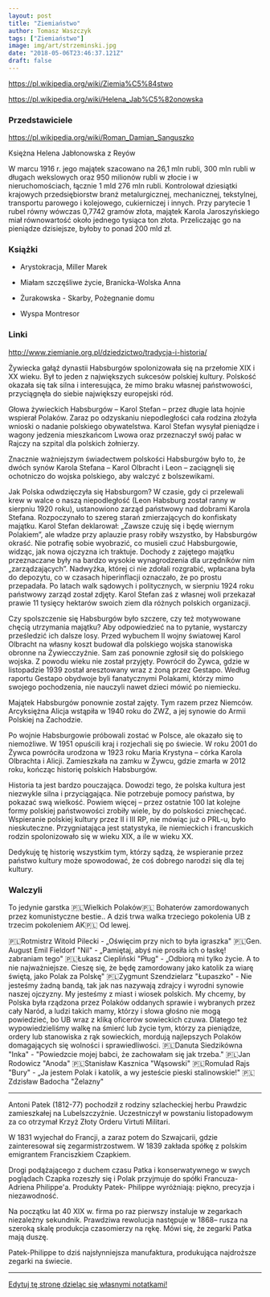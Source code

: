 ```yaml
---
layout: post
title: "Ziemiaństwo"
author: Tomasz Waszczyk
tags: ["Ziemiaństwo"]
image: img/art/strzeminski.jpg
date: "2018-05-06T23:46:37.121Z"
draft: false
---
```


https://pl.wikipedia.org/wiki/Ziemia%C5%84stwo

https://pl.wikipedia.org/wiki/Helena_Jab%C5%82onowska

### Przedstawiciele

https://pl.wikipedia.org/wiki/Roman_Damian_Sanguszko

Księżna Helena Jabłonowska z Reyów

W marcu 1916 r. jego majątek szacowano na 26,1 mln rubli, 300 mln rubli w długach wekslowych oraz 950 milionów rubli w złocie i w nieruchomościach, łącznie 1 mld 276 mln rubli. Kontrolował dziesiątki krajowych przedsiębiorstw branż metalurgicznej, mechanicznej, tekstylnej, transportu parowego i kolejowego, cukierniczej i innych. Przy parytecie 1 rubel równy wówczas 0,7742 gramów złota, majątek Karola Jaroszyńskiego miał równowartość około jednego tysiąca ton złota. Przeliczając go na pieniądze dzisiejsze, byłoby to ponad 200 mld zł.

### Książki

* Arystokracja, Miller Marek

* Miałam szczęśliwe życie, Branicka-Wolska Anna

* Żurakowska - Skarby, Pożegnanie domu

* Wyspa Montresor

### Linki

http://www.ziemianie.org.pl/dziedzictwo/tradycja-i-historia/

Żywiecka gałąź dynastii Habsburgów spolonizowała się na przełomie XIX i XX wieku. Był to jeden z największych sukcesów polskiej kultury. Polskość okazała się tak silna i interesująca, że mimo braku własnej państwowości, przyciągnęła do siebie największy europejski ród.

Głowa żywieckich Habsburgów – Karol Stefan – przez długie lata hojnie wspierał Polaków. Zaraz po odzyskaniu niepodległości cała rodzina złożyła wnioski o nadanie polskiego obywatelstwa. Karol Stefan wysyłał pieniądze i wagony jedzenia mieszkańcom Lwowa oraz przeznaczył swój pałac w Rajczy na szpital dla polskich żołnierzy.

Znacznie ważniejszym świadectwem polskości Habsburgów było to, że dwóch synów Karola Stefana – Karol Olbracht i Leon – zaciągnęli się ochotniczo do wojska polskiego, aby walczyć z bolszewikami.

Jak Polska odwdzięczyła się Habsburgom? W czasie, gdy ci przelewali krew w walce o naszą niepodległość (Leon Habsburg został ranny w sierpniu 1920 roku), ustanowiono zarząd państwowy nad dobrami Karola Stefana. Rozpoczynało to szereg starań zmierzających do konfiskaty majątku. Karol Stefan deklarował: „Zawsze czuję się i będę
wiernym Polakiem”, ale władze przy aplauzie prasy robiły wszystko, by Habsburgów okraść. Nie potrafię sobie wyobrazić, co musieli czuć Habsburgowie, widząc, jak nowa ojczyzna ich traktuje. Dochody z zajętego majątku przeznaczane były na bardzo wysokie wynagrodzenia dla urzędników nim „zarządzających”. Nadwyżka, której
ci nie zdołali rozgrabić, wpłacana była do depozytu, co w czasach hiperinflacji oznaczało, że po prostu przepadała. Po latach walk sądowych i politycznych, w sierpniu 1924 roku państwowy zarząd został zdjęty. Karol Stefan zaś z własnej woli przekazał prawie 11 tysięcy hektarów swoich ziem dla różnych polskich organizacji.

Czy spolszczenie się Habsburgów było szczere, czy też motywowane chęcią utrzymania majątku? Aby odpowiedzieć na to pytanie, wystarczy prześledzić ich dalsze losy. Przed wybuchem II wojny światowej Karol Olbracht na własny koszt budował dla polskiego wojska stanowiska obronne na Żywiecczyźnie. Sam zaś ponownie zgłosił się do polskiego wojska. Z powodu wieku nie został przyjęty. Powrócił do Żywca, gdzie w listopadzie 1939 został aresztowany wraz z żoną przez Gestapo. Według raportu Gestapo obydwoje byli fanatycznymi Polakami, którzy mimo swojego pochodzenia, nie nauczyli nawet dzieci mówić po niemiecku.

Majątek Habsburgów ponownie został zajęty. Tym razem przez Niemców. Arcyksiężna Alicja wstąpiła w 1940 roku do ZWZ, a jej synowie do Armii Polskiej na Zachodzie.

Po wojnie Habsburgowie próbowali zostać w Polsce, ale okazało się to niemożliwe. W 1951 opuścili kraj i rozjechali się po świecie. W roku 2001 do Żywca powróciła urodzona w 1923 roku Maria Krystyna – córka Karola Olbrachta i Alicji. Zamieszkała na zamku w Żywcu, gdzie
zmarła w 2012 roku, kończąc historię polskich Habsburgów.

Historia ta jest bardzo pouczająca. Dowodzi tego, że polska kultura jest niezwykle silna i przyciągająca. Nie potrzebuje pomocy państwa, by pokazać swą wielkość. Powiem więcej – przez ostatnie 100 lat kolejne
formy polskiej państwowości zrobiły wiele, by do polskości zniechęcać. Wspieranie polskiej kultury przez II i III RP, nie mówiąc już o PRL-u, było nieskuteczne. Przygniatająca jest statystyka, ile niemieckich i francuskich rodzin spolonizowało się w wieku XIX, a ile w wieku XX.

Dedykuję tę historię wszystkim tym, którzy sądzą, że wspieranie przez państwo kultury może spowodować, że coś dobrego narodzi się dla tej kultury.

### Walczyli

To jedynie garstka 🇵🇱️Wielkich Polaków🇵🇱 Bohaterów zamordowanych przez komunistyczne bestie..
A dziś trwa walka trzeciego pokolenia UB z trzecim pokoleniem AK🇵🇱️
Od lewej.

🇵🇱️Rotmistrz Witold Pilecki - „Oświęcim przy nich to była igraszka"
🇵🇱️Gen. August Emil Fieldorf "Nil" - „Pamiętaj, abyś nie prosiła ich o łaskę! zabraniam tego"
🇵🇱️Łukasz Ciepliński "Pług" - „Odbiorą mi tylko życie. A to nie najważniejsze. Cieszę się, że będę zamordowany jako katolik za wiarę świętą, jako Polak za Polskę"
🇵🇱Zygmunt Szendzielarz "Łupaszko" - Nie jesteśmy żadną bandą, tak jak nas nazywają zdrajcy i wyrodni synowie naszej ojczyzny. My jesteśmy z miast i wiosek polskich. My chcemy, by Polska była rządzona przez Polaków oddanych sprawie i wybranych przez cały Naród, a ludzi takich mamy, którzy i słowa głośno nie mogą powiedzieć, bo UB wraz z kliką oficerów sowieckich czuwa. Dlatego też wypowiedzieliśmy walkę na śmierć lub życie tym, którzy za pieniądze, ordery lub stanowiska z rąk sowieckich, mordują najlepszych Polaków domagających się wolności i sprawiedliwości.
🇵🇱Danuta Siedzikówna "Inka" - "Powiedzcie mojej babci, że zachowałam się jak trzeba."
🇵🇱Jan Rodowicz "Anoda"
🇵🇱Stanisław Kasznica "Wąsowski"
🇵🇱Romulad Rajs "Bury" - „Ja jestem Polak i katolik, a wy jesteście pieski stalinowskie!"
🇵🇱Zdzisław Badocha "Żelazny"

---

Antoni Patek (1812-77) pochodził z rodziny szlacheckiej herbu Prawdzic zamieszkałej na Lubelszczyźnie. Uczestniczył w powstaniu listopadowym za co otrzymał Krzyż Złoty Orderu Virtuti Militari.

W 1831 wyjechał do Francji, a zaraz potem do Szwajcarii, gdzie zainteresował się zegarmistrzostwem. W 1839 zakłada spółkę z polskim emigrantem Franciszkiem Czapkiem.

Drogi podążającego z duchem czasu Patka i konserwatywnego w swych poglądach Czapka rozeszły się i Polak przyjmuje do spółki Francuza- Adriena Philippe'a. Produkty Patek- Philippe wyróżniają: piękno, precyzja i niezawodność.

Na początku lat 40 XIX w. firma po raz pierwszy instaluje w zegarkach niezależny sekundnik. Prawdziwa rewolucja następuje w 1868– rusza na szeroką skalę produkcja czasomierzy na rękę. Mówi się, że zegarki Patka mają duszę.

Patek-Philippe to dziś najsłynniejsza manufaktura, produkująca najdroższe zegarki na świecie.

---

<a href="https://github.com/TomaszWaszczyk/historia.waszczyk.com/edit/master/src/content/ziemianstwo.md" target="_blank">Edytuj tę stronę dzieląc się własnymi notatkami!</a>
